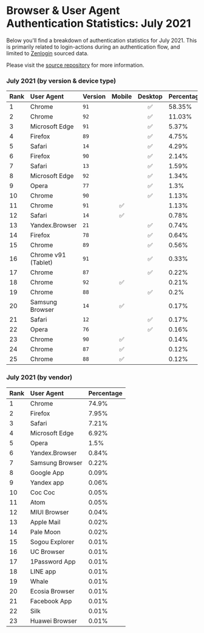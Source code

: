# Browser & User Agent Authentication Statistics: July 2021

Below you'll find a breakdown of authentication statistics for
July 2021. This is primarily related to login-actions during an
authentication flow, and limited to <a href="https://zenlogin.co"/>Zenlogin</a>
sourced data.

Please visit the
<a href="https://github.com/zenlogin/browser-user-agent-authentication-statistics">source repository</a>
for more information.

### July 2021 (by version & device type)
| Rank | User Agent | Version | Mobile | Desktop | Percentage |
| :--- | :--- | :--- | :---: | :---: | :--- |
| 1 | Chrome | `91` | | ✅ | 58.35% |
| 2 | Chrome | `92` | | ✅ | 11.03% |
| 3 | Microsoft Edge | `91` | | ✅ | 5.37% |
| 4 | Firefox | `89` | | ✅ | 4.75% |
| 5 | Safari | `14` | | ✅ | 4.29% |
| 6 | Firefox | `90` | | ✅ | 2.14% |
| 7 | Safari | `13` | | ✅ | 1.59% |
| 8 | Microsoft Edge | `92` | | ✅ | 1.34% |
| 9 | Opera | `77` | | ✅ | 1.3% |
| 10 | Chrome | `90` | | ✅ | 1.13% |
| 11 | Chrome | `91` | ✅ | | 1.13% |
| 12 | Safari | `14` | ✅ | | 0.78% |
| 13 | Yandex.Browser | `21` | | ✅ | 0.74% |
| 14 | Firefox | `78` | | ✅ | 0.64% |
| 15 | Chrome | `89` | | ✅ | 0.56% |
| 16 | Chrome v91 (Tablet) | `91` | | ✅ | 0.33% |
| 17 | Chrome | `87` | | ✅ | 0.22% |
| 18 | Chrome | `92` | ✅ | | 0.21% |
| 19 | Chrome | `88` | | ✅ | 0.2% |
| 20 | Samsung Browser | `14` | ✅ | | 0.17% |
| 21 | Safari | `12` | | ✅ | 0.17% |
| 22 | Opera | `76` | | ✅ | 0.16% |
| 23 | Chrome | `90` | ✅ | | 0.14% |
| 24 | Chrome | `87` | ✅ | | 0.12% |
| 25 | Chrome | `88` | ✅ | | 0.12% |

### July 2021 (by vendor)
| Rank | User Agent | Percentage |
| :--- | :--- | :--- |
| 1 | Chrome | 74.9% |
| 2 | Firefox | 7.95% |
| 3 | Safari | 7.21% |
| 4 | Microsoft Edge | 6.92% |
| 5 | Opera | 1.5% |
| 6 | Yandex.Browser | 0.84% |
| 7 | Samsung Browser | 0.22% |
| 8 | Google App | 0.09% |
| 9 | Yandex app | 0.06% |
| 10 | Coc Coc | 0.05% |
| 11 | Atom | 0.05% |
| 12 | MIUI Browser | 0.04% |
| 13 | Apple Mail | 0.02% |
| 14 | Pale Moon | 0.02% |
| 15 | Sogou Explorer | 0.01% |
| 16 | UC Browser | 0.01% |
| 17 | 1Password App | 0.01% |
| 18 | LINE app | 0.01% |
| 19 | Whale | 0.01% |
| 20 | Ecosia Browser | 0.01% |
| 21 | Facebook App | 0.01% |
| 22 | Silk | 0.01% |
| 23 | Huawei Browser | 0.01% |
